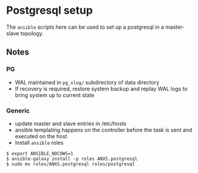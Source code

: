 # Postgresql setup

The `ansible` scripts here can be used to set up a postgresql in a master-slave
topology.

## Notes

### PG
- WAL maintained in `pg_xlog/` subdirectory of data directory
- If recovery is required,  restore system backup and replay WAL logs to bring
  system up to current state

### Generic
- update master and slave entries in /etc/hosts
- ansible templating happens on the controller before the task is sent and
  executed on the host
- Install `ansible` roles

```
$ export ANSIBLE_NOCOWS=1
$ ansible-galaxy install -p roles ANXS.postgresql
$ sudo mv roles/ANXS.postgresql roles/postgresql
```
